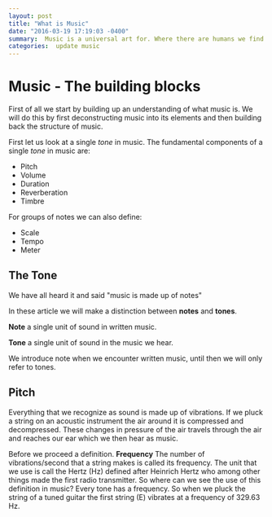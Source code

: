 ```yaml
---
layout: post
title: "What is Music"
date: "2016-03-19 17:19:03 -0400"
summary:  Music is a universal art for. Where there are humans we find music. In this series of blog posts we will look at music closely. Try to understand its structure and how what we easily perceive as music has significant underlying structure.   
categories:  update music
---
```


# Music - The building blocks

First of all we start by building up an understanding of what music is.
We will do this by first deconstructing music into its elements and then
building back the structure of music.

First let us look at a single _tone_ in music.
The fundamental components of a single _tone_ in music are:

* Pitch
* Volume
* Duration
* Reverberation
* Timbre

For groups of notes we can also define:

* Scale
* Tempo
* Meter

## The Tone
We have all heard it and said "music is made up of notes"

In these article we will make a distinction between __notes__ and __tones__.  

__Note__ a single unit of sound in written music.

__Tone__ a single unit of sound  in the music we hear.

We introduce note when we encounter written music, until then we will only
refer to tones.

## Pitch
Everything that we recognize as sound is made up of vibrations. If we pluck a
string on an acoustic instrument the air around it is compressed and decompressed.
These changes in pressure of the air travels through the air and reaches our ear
which we then hear as music.

Before we proceed a definition.
__Frequency__ The number of vibrations/second that a string makes is called its
frequency. The unit that we use is call the Hertz (Hz) defined after Heinrich
Hertz who among other things made the first radio transmitter.
So where can we see the use of this definition in music? Every tone has a
frequency. So when we pluck the string of a tuned guitar the first string (E)
vibrates at a frequency of 329.63 Hz.
